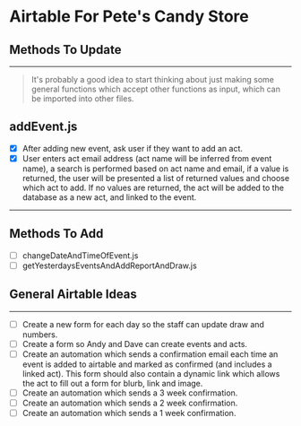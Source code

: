# Airtable For Pete's Candy Store


## Methods To Update

---

>It's probably a good idea to start thinking about just making some general functions which accept other functions as input, which can be imported into other files.

## addEvent.js

- [x] After adding new event, ask user if they want to add an act.
- [x] User enters act email address (act name will be inferred from event name), a search is performed based on act name and email, if a value is returned, the user will be presented a list of returned values and choose which act to add.  If no values are returned, the act will be added to the database as a new act, and linked to the event.

---

## Methods To Add

- [ ] changeDateAndTimeOfEvent.js
- [ ] getYesterdaysEventsAndAddReportAndDraw.js

## General Airtable Ideas

---

- [ ] Create a new form for each day so the staff can update draw and numbers.
- [ ] Create a form so Andy and Dave can create events and acts.
- [ ] Create an automation which sends a confirmation email each time an event is added to airtable and marked as confirmed (and includes a linked act).  This form should also contain a dynamic link which allows the act to fill out a form for blurb, link and image.
- [ ] Create an automation which sends a 3 week confirmation.
- [ ] Create an automation which sends a 2 week confirmation.
- [ ] Create an automation which sends a 1 week confirmation.
